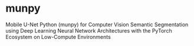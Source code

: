 # munpy

Mobile U-Net Python (munpy) for Computer Vision Semantic Segmentation using Deep Learning Neural Network Architectures with the PyTorch Ecosystem on Low-Compute Environments
